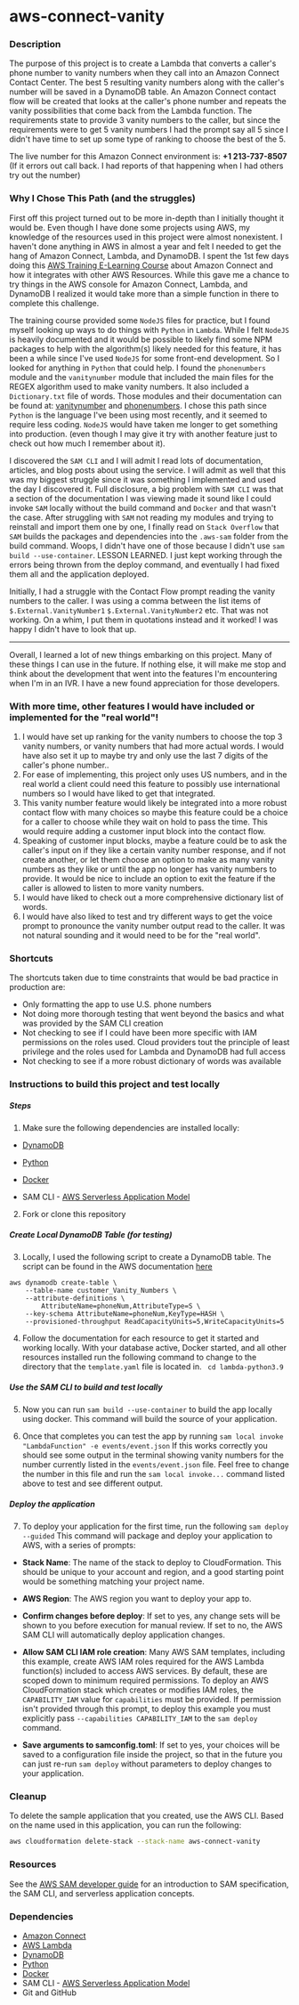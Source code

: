 # aws-connect-vanity

### Description
The purpose of this project is to create a Lambda that converts a caller's phone number to vanity numbers when they call into an Amazon Connect Contact Center. The best 5 resulting vanity numbers along with the caller's number will be saved in a DynamoDB table.
An Amazon Connect contact flow will be created that looks at the caller's phone number and repeats the vanity possibilities that come back from the Lambda function. The requirements state to provide 3 vanity numbers to the caller, but since the requirements were to get 5 vanity numbers I had the prompt say all 5 since I didn't have time to set up some type of ranking to choose the best of the 5.

The live number for this Amazon Connect environment is: **+1 213-737-8507**
(If it errors out call back. I had reports of that happening when I had others try out the number)

### Why I Chose This Path (and the struggles)

First off this project turned out to be more in-depth than I initially thought it would be. Even though I have done some projects using AWS, my knowledge of the resources used in this project were almost nonexistent. I haven't done anything in AWS in almost a year and felt I needed to get the hang of Amazon Connect, Lambda, and DynamoDB. I spent the 1st few days doing this [AWS Training E-Learning Course](https://www.aws.training/Details/eLearning?id=49257) about Amazon Connect and how it integrates with other AWS Resources. While this gave me a chance to try things in the AWS console for Amazon Connect, Lambda, and DynamoDB I realized it would take more than a simple function in there to complete this challenge.

The training course provided some ```NodeJS``` files for practice, but I found myself looking up ways to do things with ```Python``` in ```Lambda```. While I felt ```NodeJS``` is heavily documented and it would be possible to likely find some NPM packages to help with the algorithm(s) likely needed for this feature, it has been a while since I've used ```NodeJS``` for some front-end development. So I looked for anything in ```Python``` that could help. I found the ```phonenumbers``` module and the ```vanitynumber``` module that included the main files for the REGEX algorithm used to make vanity numbers. It also included a ```Dictionary.txt``` file of words. Those modules and their documentation can be found at: [vanitynumber](https://pypi.org/project/vanitynumber/) and [phonenumbers](https://pypi.org/project/phonenumbers/). I chose this path since ```Python``` is the language I've been using most recently, and it seemed to require less coding. ```NodeJS``` would have taken me longer to get something into production. (even though I may give it try with another feature just to check out how much I remember about it).

I discovered the ```SAM CLI``` and I will admit I read lots of documentation, articles, and blog posts about using the service. I will admit as well that this was my biggest struggle since it was something I implemented and used the day I discovered it. Full disclosure, a big problem with ```SAM CLI``` was that a section of the documentation I was viewing made it sound like I could invoke ```SAM``` locally without the build command and ```Docker``` and that wasn't the case. After struggling with ```SAM``` not reading my modules and trying to reinstall and import them one by one, I finally read on ```Stack Overflow``` that ```SAM``` builds the packages and dependencies into the ```.aws-sam``` folder from the build command. Woops, I didn't have one of those because I didn't use ```sam build --use-container```. LESSON LEARNED. I just kept working through the errors being thrown from the deploy command, and eventually I had fixed them all and the application deployed.

Initially, I had a struggle with the Contact Flow prompt reading the vanity numbers to the caller. I was using a comma between the list items of ```$.External.VanityNumber1``` ```$.External.VanityNumber2``` etc. That was not working. On a whim, I put them in quotations instead and it worked! I was happy I didn't have to look that up.

****
Overall, I learned a lot of new things embarking on this project. Many of these things I can use in the future. If nothing else, it will make me stop and think about the development that went into the features I'm encountering when I'm in an IVR. I have a new found appreciation for those developers.

### With more time, other features I would have included or implemented for the "real world"!

 1. I would have set up ranking for the vanity numbers to choose the top 3 vanity numbers, or vanity numbers that had more actual words. I would have also set it up to maybe try and only use the last 7 digits of the caller's phone number..
 2. For ease of implementing, this project only uses US numbers, and in the real world a client could need this feature to possibly use international numbers so I would have liked to get that integrated.
 3. This vanity number feature would likely be integrated into a more robust contact flow with many choices so maybe this feature could be a choice for a caller to choose while they wait on hold to pass the time. This would require adding a customer input block into the contact flow.
 4. Speaking of customer input blocks, maybe a feature could be to ask the caller's input on if they like a certain vanity number response, and if not create another, or let them choose an option to make as many vanity numbers as they like or until the app no longer has vanity numbers to provide. It would be nice to include an option to exit the feature if the caller is allowed to listen to more vanity numbers.
 5. I would have liked to check out a more comprehensive dictionary list of words.
 6. I would have also liked to test and try different ways to get the voice prompt to pronounce the vanity number output read to the caller. It was not natural sounding and it would need to be for the "real world".

### Shortcuts

The shortcuts taken due to time constraints that would be bad practice in production are:

- Only formatting the app to use U.S. phone numbers
- Not doing more thorough testing that went beyond the basics and what was provided by the SAM CLI creation
- Not checking to see if I could have been more specific with IAM permissions on the roles used. Cloud providers tout the principle of least privilege and the roles used for Lambda and DynamoDB had full access
- Not checking to see if a more robust dictionary of words was available

### Instructions to build this project and test locally

##### Steps


1. Make sure the following dependencies are installed locally:

- [DynamoDB](https://aws.amazon.com/dynamodb/)

- [Python](https://www.python.org/)

- [Docker](https://www.docker.com/)

- SAM CLI - [AWS Serverless Application Model](https://docs.aws.amazon.com/serverless-application-model/latest/developerguide/what-is-sam.html)


2. Fork or clone this repository
##### Create Local DynamoDB Table (for testing)


3. Locally, I used the following script to create a DynamoDB table. The script can be found in the AWS documentation [here](https://docs.aws.amazon.com/amazondynamodb/latest/developerguide/Tools.CLI.html)

```
aws dynamodb create-table \
    --table-name customer_Vanity_Numbers \
    --attribute-definitions \
        AttributeName=phoneNum,AttributeType=S \
    --key-schema AttributeName=phoneNum,KeyType=HASH \
    --provisioned-throughput ReadCapacityUnits=5,WriteCapacityUnits=5
```

4. Follow the documentation for each resource to get it started and working locally. With your database active, Docker started, and all other resources installed run the following command to change to the directory that the ```template.yaml``` file is located in. ``` cd lambda-python3.9```

##### Use the SAM CLI to build and test locally


5. Now you can run ```sam build --use-container``` to build the app locally using docker. This command will build the source of your application.


6. Once that completes you can test the app by running ```sam local invoke "LambdaFunction" -e events/event.json``` If this works correctly you should see some output in the terminal showing vanity numbers for the number currently listed in the ```events/event.json``` file. Feel free to change the number in this file and run the ```sam local invoke...``` command listed above to test and see different output.
##### Deploy the application


7. To deploy your application for the first time, run the following ```sam deploy --guided``` This command will package and deploy your application to AWS, with a series of prompts:


* **Stack Name**: The name of the stack to deploy to CloudFormation. This should be unique to your account and region, and a good starting point would be something matching your project name.


* **AWS Region**: The AWS region you want to deploy your app to.


* **Confirm changes before deploy**: If set to yes, any change sets will be shown to you before execution for manual review. If set to no, the AWS SAM CLI will automatically deploy application changes.


* **Allow SAM CLI IAM role creation**: Many AWS SAM templates, including this example, create AWS IAM roles required for the AWS Lambda function(s) included to access AWS services. By default, these are scoped down to minimum required permissions. To deploy an AWS CloudFormation stack which creates or modifies IAM roles, the `CAPABILITY_IAM` value for `capabilities` must be provided. If permission isn't provided through this prompt, to deploy this example you must explicitly pass `--capabilities CAPABILITY_IAM` to the `sam deploy` command.


* **Save arguments to samconfig.toml**: If set to yes, your choices will be saved to a configuration file inside the project, so that in the future you can just re-run `sam deploy` without parameters to deploy changes to your application.

### Cleanup

To delete the sample application that you created, use the AWS CLI. Based on the name used in this application, you can run the following:

```bash
aws cloudformation delete-stack --stack-name aws-connect-vanity
```

### Resources

See the [AWS SAM developer guide](https://docs.aws.amazon.com/serverless-application-model/latest/developerguide/what-is-sam.html) for an introduction to SAM specification, the SAM CLI, and serverless application concepts.

### Dependencies

- [Amazon Connect](https://aws.amazon.com/connect/?nc2=h_ql_prod_ce_con)
- [AWS Lambda](https://aws.amazon.com/lambda/?nc2=h_ql_prod_fs_lbd)
- [DynamoDB](https://aws.amazon.com/dynamodb/)
- [Python](https://www.python.org/)
- [Docker](https://www.docker.com/)
- SAM CLI - [AWS Serverless Application Model](https://docs.aws.amazon.com/serverless-application-model/latest/developerguide/what-is-sam.html)
- Git and GitHub
